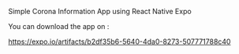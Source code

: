 Simple Corona Information App using React Native Expo

You can download the app on : 

https://expo.io/artifacts/b2df35b6-5640-4da0-8273-507771788c40
